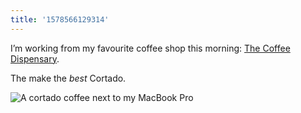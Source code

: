 ```yaml
---
title: '1578566129314'
---
```

I’m working from my favourite coffee shop this morning: [The Coffee Dispensary](http://www.the-coffee-dispensary.co.uk/).

The make the *best* Cortado.

![A cortado coffee next to my MacBook Pro](https://hankchizljaw.imgix.net/F7B84E97-601B-4AFF-A488-B6BB883747F8.jpeg?auto=format&q=60)